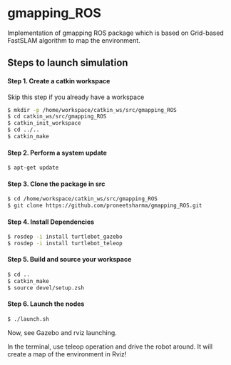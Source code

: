 # gmapping_ROS
Implementation of gmapping ROS package which is based on Grid-based FastSLAM algorithm to map the environment.

## Steps to launch simulation 

#### Step 1. Create a catkin workspace
Skip this step if you already have a workspace
```sh
$ mkdir -p /home/workspace/catkin_ws/src/gmapping_ROS
$ cd catkin_ws/src/gmapping_ROS
$ catkin_init_workspace
$ cd ../..
$ catkin_make
```

#### Step 2. Perform a system update
```sh
$ apt-get update
```
#### Step 3. Clone the package in src
```sh
$ cd /home/workspace/catkin_ws/src/gmapping_ROS
$ git clone https://github.com/proneetsharma/gmapping_ROS.git
``` 
#### Step 4. Install Dependencies
```sh
$ rosdep -i install turtlebot_gazebo
$ rosdep -i install turtlebot_teleop
``` 
#### Step 5. Build and source your workspace
```sh
$ cd .. 
$ catkin_make
$ source devel/setup.zsh
``` 
#### Step 6. Launch the nodes
```sh
$ ./launch.sh 
```
Now, see Gazebo and rviz launching.

In the terminal, use teleop operation and drive the robot around. It will create a map of the environment in Rviz! 
